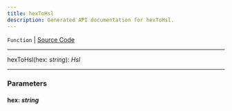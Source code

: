 ```yaml
---
title: hexToHsl
description: Generated API documentation for hexToHsl.
---
```


`Function` | [Source Code](https://github.com/mrCamelCode/jtjs/blob/ddfaeb1a2c9bf793372bb41076f65f452b124091/libs/view/lib/color.util.ts#L41)

---

hexToHsl(hex: _string_): _Hsl_

---

### Parameters

#### hex: _string_